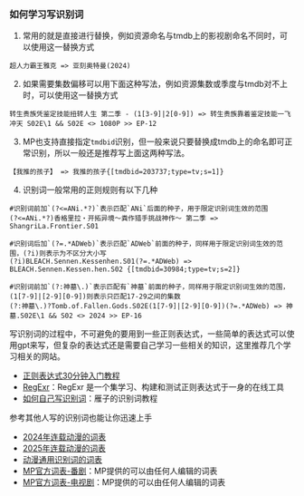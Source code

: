 ### 如何学习写识别词

1. 常用的就是直接进行替换，例如资源命名与tmdb上的影视剧命名不同时，可以使用这一替换方式

```
超人力霸王雅克 => 亚刻奥特曼(2024)
```

2. 如果需要集数偏移可以用下面这种写法，例如资源集数或季度与tmdb对不上时，可以使用这一替换方式

```
转生贵族凭鉴定技能扭转人生 第二季 - (1[3-9]|2[0-9]) => 转生贵族靠着鉴定技能一飞冲天 S02E\1 && S02E <> 1080P >> EP-12
```

3. MP也支持直接指定`tmdbid`识别，但一般来说只要替换成tmdb上的命名即可正常识别，所以一般还是推荐写上面这两种写法。

```
【我推的孩子】 => 我推的孩子{[tmdbid=203737;type=tv;s=1]}
```

4. 识别词一般常用的正则规则有以下几种
```
#识别词前加`(?<=ANi.*?)`表示匹配`ANi`后面的种子，用于限定识别词生效的范围
(?<=ANi.*?)香格里拉・开拓异境～粪作猎手挑战神作～ 第二季 => ShangriLa.Frontier.S01 

#识别词后加`(?=.*ADWeb)`表示匹配`ADWeb`前面的种子，同样用于限定识别词生效的范围，(?i)则表示为不区分大小写
(?i)BLEACH.Sennen.Kessenhen.S01(?=.*ADWeb) => BLEACH.Sennen.Kessen.hen.S02 {[tmdbid=30984;type=tv;s=2]}

#识别词前加`(?:神墓\.)`表示匹配有`神墓`前面的种子，同样用于限定识别词生效的范围，(1[7-9]|[2-9][0-9])则表示只匹配17-29之间的集数
(?:神墓\.)?Tomb.of.Fallen.Gods.S02E(1[7-9]|[2-9][0-9])(?=.*ADWeb) => 神墓.S02E\1 && S02 <> 2024 >> EP-16
```
写识别词的过程中，不可避免的要用到一些正则表达式，一些简单的表达式可以使用gpt来写，但复杂的表达式还是需要自己学习一些相关的知识，这里推荐几个学习相关的网站。
- [正则表达式30分钟入门教程](https://deerchao.cn/tutorials/regex/regex.htm)
- [RegExr](https://regexr-cn.com/)：RegExr 是一个集学习、构建和测试正则表达式于一身的在线工具
- [如何自己写识别词](https://github.com/4Nest/MoviePilot-Settings/blob/main/V2/readme.md#%E5%A6%82%E4%BD%95%E8%87%AA%E5%B7%B1%E5%86%99%E8%AF%86%E5%88%AB%E8%AF%8D)：雁子的识别词教程

参考其他人写的识别词也能让你迅速上手
- [2024年连载动漫的词表](https://raw.githubusercontent.com/Putarku/MoviePilot-Help/main/Words/anime.txt)
- [2025年连载动漫的词表](https://raw.githubusercontent.com/Putarku/MoviePilot-Help/main/Words/2025.01.txt)
- [动漫通用识别词的词表](https://raw.githubusercontent.com/Putarku/MoviePilot-Help/main/Words/general.txt)
- [MP官方词表-番剧](https://movie-pilot.org/etherpad/p/MoviePilot_Anime_Words)：MP提供的可以由任何人编辑的词表
- [MP官方词表-电视剧](https://movie-pilot.org/etherpad/p/MoviePilot_TV_Words)：MP提供的可以由任何人编辑的词表

